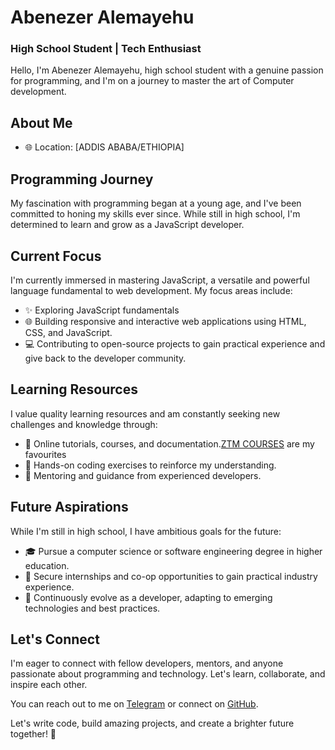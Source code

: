 # Abenezer Alemayehu
### High School Student | Tech Enthusiast

Hello, I'm Abenezer Alemayehu, high school student with a genuine passion for programming, and I'm on a journey to master the art of Computer development.

## About Me
- 🌐 Location: [ADDIS ABABA/ETHIOPIA]

## Programming Journey
My fascination with programming began at a young age, and I've been committed to honing my skills ever since. While still in high school, I'm determined to learn and grow as a JavaScript developer.

## Current Focus
I'm currently immersed in mastering JavaScript, a versatile and powerful language fundamental to web development. My focus areas include:
- ✨ Exploring JavaScript fundamentals
- 🌐 Building responsive and interactive web applications using HTML, CSS, and JavaScript.
- 💻 Contributing to open-source projects to gain practical experience and give back to the developer community.

## Learning Resources
I value quality learning resources and am constantly seeking new challenges and knowledge through:
- 📖 Online tutorials, courses, and documentation.[ZTM COURSES](https://zerotomastery.io/academy/) are my favourites
- 📝 Hands-on coding exercises to reinforce my understanding.
- 📌 Mentoring and guidance from experienced developers.

## Future Aspirations
While I'm still in high school, I have ambitious goals for the future:
- 🎓 Pursue a computer science or software engineering degree in higher education.
- 💼 Secure internships and co-op opportunities to gain practical industry experience.
- 🌱 Continuously evolve as a developer, adapting to emerging technologies and best practices.

## Let's Connect
I'm eager to connect with fellow developers, mentors, and anyone passionate about programming and technology. Let's learn, collaborate, and inspire each other.

You can reach out to me on [Telegram](https://t.me/abnzralm) or connect on [GitHub](https://github.com/abnzralm).

Let's write code, build amazing projects, and create a brighter future together! 🚀


